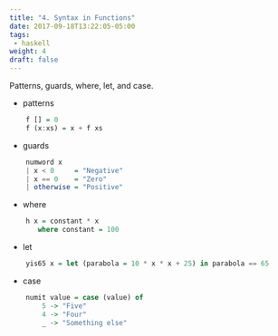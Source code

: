 ```yaml
---
title: "4. Syntax in Functions"
date: 2017-09-18T13:22:05-05:00
tags: 
 - haskell
weight: 4
draft: false
---
```

Patterns, guards, where, let, and case.
<!--more-->

* patterns

```haskell
    f [] = 0
    f (x:xs) = x + f xs
```

* guards 

```haskell
    numword x 
    | x < 0     = "Negative"
    | x == 0    = "Zero"
    | otherwise = "Positive"
```

* where

```haskell
    h x = constant * x
       where constant = 100
```

* let

```haskell
    yis65 x = let (parabola = 10 * x * x + 25) in parabola == 65
```

* case

```haskell
    numit value = case (value) of 
        5 -> "Five"
        4 -> "Four"
        _ -> "Something else"
```
